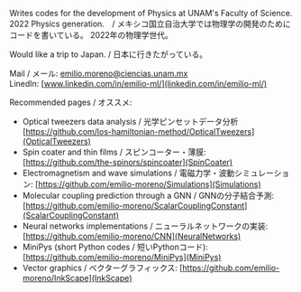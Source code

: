 Writes codes for the development of Physics at UNAM's Faculty of Science.
2022 Physics generation.　/ 
メキシコ国立自治大学では物理学の開発のためにコードを書いている。
2022年の物理学世代。

Would like a trip to Japan. / 
日本に行きたがっている。

Mail / メール: emilio.moreno@ciencias.unam.mx \
LinedIn: [www.linkedin.com/in/emilio-ml/](linkedin.com/in/emilio-ml/)

Recommended pages / オススメ:
- Optical tweezers data analysis / 光学ピンセットデータ分析[https://github.com/los-hamiltonian-method/OpticalTweezers](OpticalTweezers)
- Spin coater and thin films / スピンコーター・薄膜: [https://github.com/the-spinors/spincoater](SpinCoater)
- Electromagnetism and wave simulations / 電磁力学・波動シミュレーション: [https://github.com/emilio-moreno/Simulations](Simulations)
- Molecular coupling prediction through a GNN / GNNの分子結合予測: [https://github.com/emilio-moreno/ScalarCouplingConstant](ScalarCouplingConstant)
- Neural networks implementations / ニューラルネットワークの実装: [https://github.com/emilio-moreno/CNN](NeuralNetworks)
- MiniPys (short Python codes / 短いPythonコード): [https://github.com/emilio-moreno/MiniPys](MiniPys)
- Vector graphics / ベクターグラフィックス: [https://github.com/emilio-moreno/InkScape](InkScape)
